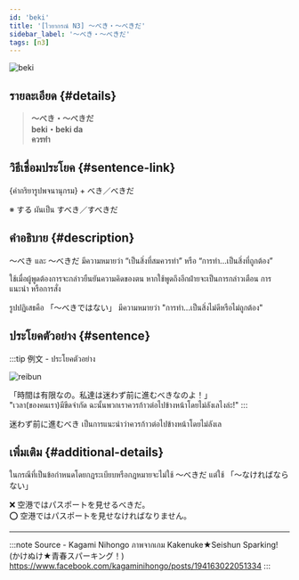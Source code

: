 ```yaml
---
id: 'beki'
title: '[ไวยากรณ์ N3] 〜べき・〜べきだ'
sidebar_label: '〜べき・〜べきだ'
tags: [n3]
---
```


![beki](https://res.cloudinary.com/kagamiweb/image/upload/v1631720712/nihongo/grammar/n3/beki.png)

## รายละเอียด {#details}

> **〜べき・〜べきだ**  
> **beki・beki da**  
> **ควรทำ**

## วิธีเชื่อมประโยค {#sentence-link}

{คำกริยารูปพจนานุกรม} + べき／べきだ

※ する ผันเป็น すべき／すべきだ

## คำอธิบาย {#description}

〜べき และ 〜べきだ มีความหมายว่า “เป็นสิ่งที่สมควรทำ” หรือ “การทำ...เป็นสิ่งที่ถูกต้อง”

ใช้เมื่อผู้พูดต้องการจะกล่าวยืนยันความคิดของตน หากใช้พูดถึงอีกฝ่ายจะเป็นการกล่าวเตือน การแนะนำ หรือการสั่ง

รูปปฏิเสธคือ 「〜べきではない」 มีความหมายว่า "การทำ...เป็นสิ่งไม่ดีหรือไม่ถูกต้อง"

## ประโยคตัวอย่าง {#sentence}

:::tip 例文 - ประโยคตัวอย่าง

![reibun](https://res.cloudinary.com/kagamiweb/image/upload/v1631950740/nihongo/grammar/n3/reibun/beki.png)

「時間は有限なの。私達は迷わず前に進むべきなのよ！」  
"เวลา(ของคนเรา)มีขีดจำกัด ฉะนั้นพวกเราควรก้าวต่อไปข้างหน้าโดยไม่ลังเลไงล่ะ!"
:::

迷わず前に進むべき เป็นการแนะนำว่าควรก้าวต่อไปข้างหน้าโดยไม่ลังเล

## เพิ่มเติม {#additional-details}

ในกรณีที่เป็นข้อกำหนดโดยกฎระเบียบหรือกฎหมายจะไม่ใช้ 〜べきだ แต่ใช้ 「〜なければならない」

❌ 空港ではパスポートを見せるべきだ。  
⭕️ 空港ではパスポートを見せなければなりません。

---
:::note Source - Kagami Nihongo
ภาพจากเกม Kakenuke★Seishun Sparking! (かけぬけ★青春スパーキング！)  
https://www.facebook.com/kagaminihongo/posts/194163022051334
:::